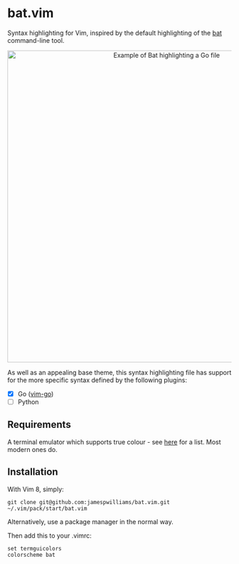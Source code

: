 # bat.vim

Syntax highlighting for Vim, inspired by the default highlighting of the
[bat](https://github.com/sharkdp/bat) command-line tool.

<p align="center">
  <img src="https://i.imgur.com/KqYA7p2.png" alt="Example of Bat highlighting a Go file" width="700px">
</p>

As well as an appealing base theme, this syntax highlighting file has support
for the more specific syntax defined by the following plugins:

- [X] Go ([vim-go](https://github.com/fatih/vim-go/))
- [ ] Python

## Requirements

A terminal emulator which supports true colour - see
[here](https://gist.github.com/XVilka/8346728#now-supporting-true-color) for
a list. Most modern ones do.

## Installation

With Vim 8, simply:

    git clone git@github.com:jamespwilliams/bat.vim.git ~/.vim/pack/start/bat.vim

Alternatively, use a package manager in the normal way.

Then add this to your .vimrc: 
    
    set termguicolors
    colorscheme bat
